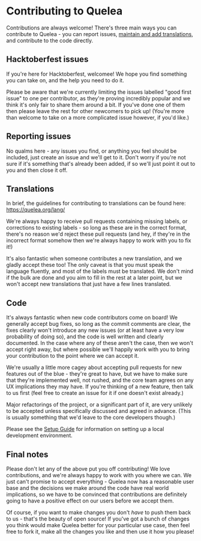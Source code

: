 # Contributing to Quelea

Contributions are always welcome! There's three main ways you can contribute to Quelea - you can report issues, [maintain and add translations](https://quelea.org/lang/), and contribute to the code directly.

## Hacktoberfest issues
If you're here for Hacktoberfest, welcomee! We hope you find something you can take on, and the help you need to do it.

Please be aware that we're currently limiting the issues labelled "good first issue" to one per contributor, as they're proving incredibly popular and we think it's only fair to share them around a bit. If you've done one of them then please leave the rest for other newcomers to pick up! (You're more than welcome to take on a more complicated issue however, if you'd like.)

## Reporting issues

No qualms here - any issues you find, or anything you feel should be included, just create an issue and we'll get to it. Don't worry if you're not sure if it's something that's already been added, if so we'll just point it out to you and then close it off.

## Translations

In brief, the guidelines for contributing to translations can be found here: https://quelea.org/lang/

We're always happy to receive pull requests containing missing labels, or corrections to existing labels - so long as these are in the correct format, there's no reason we'd reject these pull requests (and hey, if they're in the incorrect format somehow then we're always happy to work with you to fix it!)

It's also fantastic when someone contributes a new translation, and we gladly accept these too! The only caveat is that you must speak the language fluently, and most of the labels must be translated. We don't mind if the bulk are done and you aim to fill in the rest at a later point, but we won't accept new translations that just have a few lines translated.

## Code

It's always fantastic when new code contributors come on board! We generally accept bug fixes, so long as the commit comments are clear, the fixes clearly won't introduce any new issues (or at least have a very low probability of doing so), and the code is well written and clearly documented. In the case where any of these aren't the case, then we won't accept right away, but where possible we'll happily work with you to bring your contribution to the point where we can accept it.

We're usually a little more cagey about accepting pull requests for new features out of the blue - they're great to have, but we have to make sure that they're implemented well, not rushed, and the core team agrees on any UX implications they may have. If you're thinking of a new feature, then talk to us first (feel free to create an issue for it if one doesn't exist already.)

Major refactorings of the project, or a significant part of it, are very unlikely to be accepted unless specifically discussed and agreed in advance. (This is usually something that we'd leave to the core developers though.)

Please see the [Setup Guide](docs/SETUP.md) for information on setting up a local development environment.

## Final notes

Please don't let any of the above put you off contributing! We love contributions, and we're always happy to work with you where we can. We just can't promise to accept everything - Quelea now has a reasonable user base and the decisions we make around the code have real world implications, so we have to be convinced that contributions are definitely going to have a positive effect on our users before we accept them.

Of course, if you want to make changes you don't *have* to push them back to us - that's the beauty of open source! If you've got a bunch of changes you think would make Quelea better for your particular use case, then feel free to fork it, make all the changes you like and then use it how you please!

